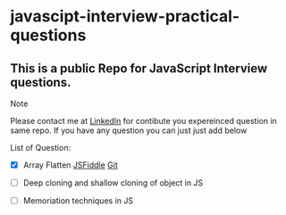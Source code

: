 # javascipt-interview-practical-questions
## This is a public Repo for JavaScript Interview questions.

> [!NOTE]
> Please contact me at [LinkedIn](https://www.linkedin.com/in/sagar-bansal-05-06-1996-react-developer/) for contibute you expereinced question in same repo. If you have any question you can just just add below

List of Question:
- [x] Array Flatten [JSFiddle](https://jsfiddle.net/sagarbansal_react/my2o1Ltc/) [Git](https://github.com/sagar305/javascipt-interview-practical-questions/blob/main/FlattenArr.js)
- [ ] Deep cloning and shallow cloning of object in JS
- [ ] Memoriation techniques in JS


